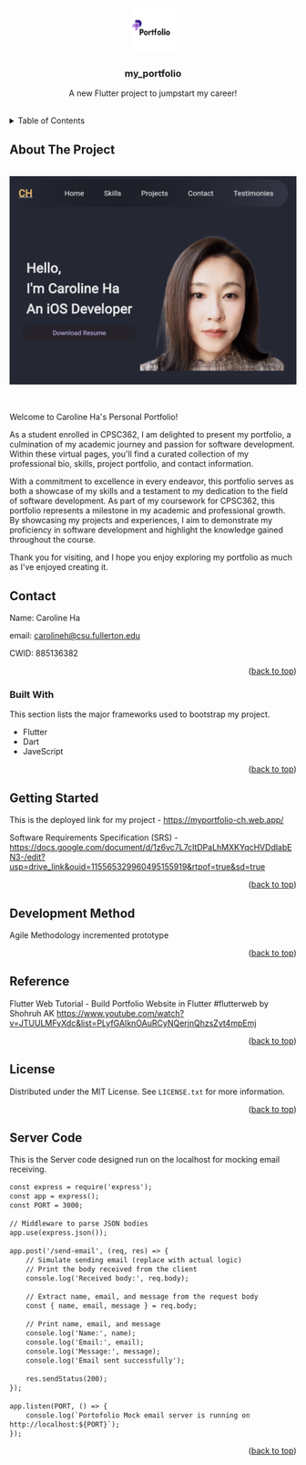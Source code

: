<!-- PROJECT LOGO -->
<br />
<div align="center">
  <a href="https://github.com/carolineh-csuf/my_portfolio">
    <img src="logo.png" alt="Logo" width="80" height="80">
  </a>

  <h3 align="center">my_portfolio</h3>

  <p align="center">
    A new Flutter project to jumpstart my career!
    <br />
    <br />
  </p>
</div>



<!-- TABLE OF CONTENTS -->
<details>
  <summary>Table of Contents</summary>
  <ol>
    <li>
      <a href="#about-the-project">About The Project</a>
      <ul>
        <li><a href="#built-with">Built With</a></li>
      </ul>
    </li>
        <li><a href="#contact">Contact</a></li>
    <li>
      <a href="#getting-started">Getting Started</a>
    </li>
    <li><a href="#development-method">Development Method</a></li>
    <li><a href="#reference">Reference</a></li>
    <li><a href="#license">License</a></li>
    <li><a href="#server-code">Server Code</a></li>
  </ol>
</details>



<!-- ABOUT THE PROJECT -->
## About The Project

<br />
<div align="center">
  <a href="https://github.com/carolineh-csuf/my_portfolio">
    <img src="homepage.png" alt="Homepage" style="max-width:100%; max-height:100%;">
  </a>
  </p>
</div>

<br />

Welcome to Caroline Ha's Personal Portfolio!

As a student enrolled in CPSC362, I am delighted to present my portfolio, a culmination of my academic journey and passion for software development. Within these virtual pages, you'll find a curated collection of my professional bio, skills, project portfolio, and contact information.

With a commitment to excellence in every endeavor, this portfolio serves as both a showcase of my skills and a testament to my dedication to the field of software development. As part of my coursework for CPSC362, this portfolio represents a milestone in my academic and professional growth. By showcasing my projects and experiences, I aim to demonstrate my proficiency in software development and highlight the knowledge gained throughout the course.

Thank you for visiting, and I hope you enjoy exploring my portfolio as much as I've enjoyed creating it.


<!-- CONTACT -->
## Contact

Name: Caroline Ha

email: carolineh@csu.fullerton.edu

CWID: 885136382

<p align="right">(<a href="#readme-top">back to top</a>)</p>


### Built With

This section lists the major frameworks used to bootstrap my project. 

* Flutter
* Dart
* JaveScript

<p align="right">(<a href="#readme-top">back to top</a>)</p>



<!-- GETTING STARTED -->
## Getting Started

This is the deployed link for my project - https://myportfolio-ch.web.app/

Software Requirements Specification (SRS) - https://docs.google.com/document/d/1z6vc7L7cltDPaLhMXKYqcHVDdlabEN3-/edit?usp=drive_link&ouid=115565329960495155919&rtpof=true&sd=true


<p align="right">(<a href="#readme-top">back to top</a>)</p>




<!-- DEVELOPMENT METHOD -->
## Development Method

Agile Methodology
incremented prototype 

<p align="right">(<a href="#readme-top">back to top</a>)</p>



<!-- REFERENCE -->
## Reference

Flutter Web Tutorial - Build Portfolio Website in Flutter #flutterweb by Shohruh AK
https://www.youtube.com/watch?v=JTUULMFyXdc&list=PLyfGAIknOAuRCyNQerjnQhzsZyt4mpEmj

<p align="right">(<a href="#readme-top">back to top</a>)</p>



<!-- LICENSE -->
## License

Distributed under the MIT License. See `LICENSE.txt` for more information.

<p align="right">(<a href="#readme-top">back to top</a>)</p>


<!-- Server Code -->
## Server Code

This is the Server code designed run on the localhost for mocking email receiving.

	const express = require('express');
	const app = express();
	const PORT = 3000;

	// Middleware to parse JSON bodies
	app.use(express.json());

	app.post('/send-email', (req, res) => {
	    // Simulate sending email (replace with actual logic)
	    // Print the body received from the client
	    console.log('Received body:', req.body);

	    // Extract name, email, and message from the request body
	    const { name, email, message } = req.body;

	    // Print name, email, and message
	    console.log('Name:', name);
	    console.log('Email:', email);
	    console.log('Message:', message);
	    console.log('Email sent successfully');

	    res.sendStatus(200);
	});

	app.listen(PORT, () => {
	    console.log(`Portofolio Mock email server is running on http://localhost:${PORT}`);
	});

<p align="right">(<a href="#readme-top">back to top</a>)</p>
